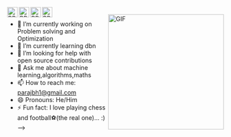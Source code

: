


<a href="https://twitter.com/PRJBH">
  <img align="left" alt="PRJ's Twitter" width="24px" src="https://cdn.jsdelivr.net/npm/simple-icons@v3/icons/twitter.svg" />
</a>
<a href="https://www.linkedin.com/in/paraj-bhattacharya-042547191/">
  <img align="left" alt="PRJ's Linkdein" width="24px" src="https://cdn.jsdelivr.net/npm/simple-icons@v3/icons/linkedin.svg" />
</a>
<a href="https://leetcode.com/BenkoGambit">
  <img align="left" alt="PRJ's Leetcode" width="24px" src="https://cdn.jsdelivr.net/npm/simple-icons@v3/icons/leetcode.svg" />
</a>
<a href="https://www.twitch.tv/astreak_p">
  <img align="left" alt="PRJ's twitch" width="24px" src="https://cdn.jsdelivr.net/npm/simple-icons@v3/icons/twitch.svg" />
</a>
<br>

<!-- <img src="https://profile-counter.glitch.me/praj000/count.svg" /> -->
<img height='269' align="right" alt="GIF" src="https://media.giphy.com/media/YS57N6teaevJASvcMA/giphy.gif" />

- 🔭 I’m currently working on Problem solving and Optimization
- 🌱 I’m currently learning dbn
- 🤔 I’m looking for help with open source contributions
- 💬 Ask me about machine learning,algorithms,maths
- 📫 How to reach me: parajbh1@gmail.com
- 😄 Pronouns: He/Him
- ⚡ Fun fact: I love playing chess and football:soccer:(the real one)... :)
-->
<!-- <img align="center" src = "https://github-readme-stats.vercel.app/api?username=Astreak&show_icons=true&title_color=fff&icon_color=79ff97&text_color=9f9f9f&bg_color=151515" alt = "PRJ's github stats" />
 -->

